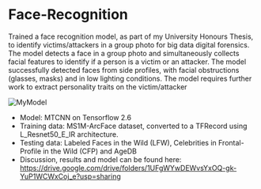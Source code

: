 # Face-Recognition

Trained a face recognition model, as part of my University Honours Thesis, to identify victims/attackers in a group photo for big data digital forensics. The model detects a face in a group photo and simultaneously collects facial features to identify if a person is a victim or an attacker. 
The model successfully detected faces from side profiles, with facial obstructions (glasses, masks) and in low lighting conditions. 
The model requires further work to extract personality traits on the victim/attacker

![MyModel](https://github.com/Ihlaam/Face-Recognition/assets/47963182/1f113c45-c0ad-49c7-90db-b36be32791a1)

- Model: MTCNN on Tensorflow 2.6
- Training data: MS1M-ArcFace dataset, converted to a TFRecord using L_Resnet50_E_IR architecture.
- Testing data: Labeled Faces in the Wild (LFW), Celebrities in Frontal-Profile in the Wild (CFP) and AgeDB
- Discussion, results and model can be found here: https://drive.google.com/drive/folders/1UFgWYwDEWvsYxOQ-gk-YuP1WCWxCoj_e?usp=sharing
  
